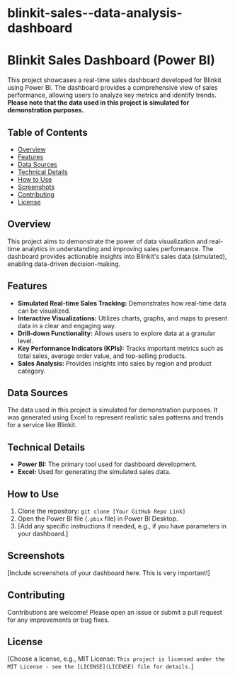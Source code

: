 # blinkit-sales--data-analysis-dashboard


# Blinkit Sales Dashboard (Power BI)

This project showcases a real-time sales dashboard developed for Blinkit using Power BI.  The dashboard provides a comprehensive view of sales performance, allowing users to analyze key metrics and identify trends.  **Please note that the data used in this project is simulated for demonstration purposes.**

## Table of Contents

- [Overview](#overview)
- [Features](#features)
- [Data Sources](#data-sources)
- [Technical Details](#technical-details)
- [How to Use](#how-to-use)
- [Screenshots](#screenshots)
- [Contributing](#contributing)
- [License](#license)

## Overview

This project aims to demonstrate the power of data visualization and real-time analytics in understanding and improving sales performance.  The dashboard provides actionable insights into Blinkit's sales data (simulated), enabling data-driven decision-making.

## Features

* **Simulated Real-time Sales Tracking:** Demonstrates how real-time data can be visualized.
* **Interactive Visualizations:** Utilizes charts, graphs, and maps to present data in a clear and engaging way.
* **Drill-down Functionality:** Allows users to explore data at a granular level.
* **Key Performance Indicators (KPIs):** Tracks important metrics such as total sales, average order value, and top-selling products.
* **Sales Analysis:** Provides insights into sales by region and product category.

## Data Sources

The data used in this project is simulated for demonstration purposes.  It was generated using Excel to represent realistic sales patterns and trends for a service like Blinkit.

## Technical Details

* **Power BI:** The primary tool used for dashboard development.
* **Excel:** Used for generating the simulated sales data.

## How to Use

1. Clone the repository: `git clone [Your GitHub Repo Link]`
2. Open the Power BI file (`.pbix` file) in Power BI Desktop.
3. [Add any specific instructions if needed, e.g., if you have parameters in your dashboard.]

## Screenshots

[Include screenshots of your dashboard here.  This is very important!]

## Contributing

Contributions are welcome!  Please open an issue or submit a pull request for any improvements or bug fixes.

## License

[Choose a license, e.g., MIT License:  `This project is licensed under the MIT License - see the [LICENSE](LICENSE) file for details.`]
